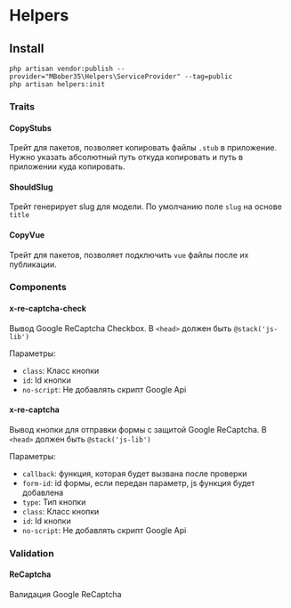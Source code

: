# Helpers

## Install

    php artisan vendor:publish --provider="MBober35\Helpers\ServiceProvider" --tag=public
    php artisan helpers:init

### Traits

#### CopyStubs
Трейт для пакетов, позволяет копировать файлы `.stub` в приложение. Нужно указать абсолютный путь откуда копировать и путь в приложении куда копировать.

#### ShouldSlug
Трейт генерирует slug для модели. По умолчанию поле `slug` на основе `title`

#### CopyVue
Трейт для пакетов, позволяет подключить `vue` файлы после их публикации.

### Components

#### x-re-captcha-check
Вывод Google ReCaptcha Checkbox. В `<head>` должен быть `@stack('js-lib')`

Параметры:
- `class`: Класс кнопки
- `id`: Id кнопки
- `no-script`: Не добавлять скрипт Google Api

#### x-re-captcha
Вывод кнопки для отправки формы с защитой Google ReCaptcha. В `<head>` должен быть `@stack('js-lib')` 

Параметры:
- `callback`: функция, которая будет вызвана после проверки
- `form-id`: id формы, если передан параметр, js функция будет добавлена
- `type`: Тип кнопки
- `class`: Класс кнопки
- `id`: Id кнопки
- `no-script`: Не добавлять скрипт Google Api

### Validation

#### ReCaptcha
Валидация Google ReCaptcha